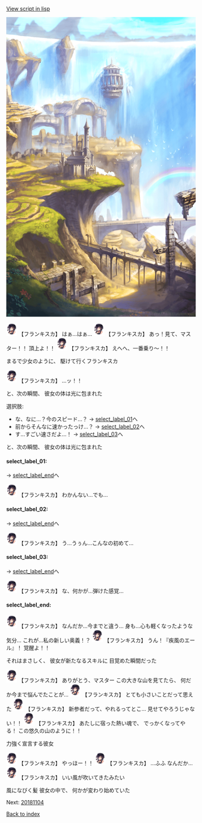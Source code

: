 [View script in lisp](../scripts/20181103.txt)

![mountain.png](../images/backgrounds/mountain.png)

<img src="../images/units/201811.png" alt="201811.png" height="34"/>
【フランキスカ】
はぁ…はぁ…

<img src="../images/units/201811.png" alt="201811.png" height="34"/>
【フランキスカ】
あっ！見て、マスター！！
頂上よ！！

<img src="../images/units/201811.png" alt="201811.png" height="34"/>
【フランキスカ】
えへへ、一番乗り〜！！

まるで少女のように、
駆けて行くフランキスカ

<img src="../images/units/201811.png" alt="201811.png" height="34"/>
【フランキスカ】
…ッ！！

と、次の瞬間、
彼女の体は光に包まれた

選択肢:
- な、なに…？今のスピード…？ → [select_label_01](#select_label_01)へ
- 前からそんなに速かったっけ…？ → [select_label_02](#select_label_02)へ
- す…すごい速さだよ…！ → [select_label_03](#select_label_03)へ

と、次の瞬間、
彼女の体は光に包まれた

#### select_label_01:
 → [select_label_end](#select_label_end)へ

<img src="../images/units/201811.png" alt="201811.png" height="34"/>
【フランキスカ】
わかんない…でも…

#### select_label_02:
 → [select_label_end](#select_label_end)へ

<img src="../images/units/201811.png" alt="201811.png" height="34"/>
【フランキスカ】
う…うぅん…こんなの初めて…

#### select_label_03:
 → [select_label_end](#select_label_end)へ

<img src="../images/units/201811.png" alt="201811.png" height="34"/>
【フランキスカ】
な、何かが…弾けた感覚…

#### select_label_end:

<img src="../images/units/201811.png" alt="201811.png" height="34"/>
【フランキスカ】
なんだか…今までと違う…
身も…心も軽くなったような気分…
これが…私の新しい奥義！？

<img src="../images/units/201811.png" alt="201811.png" height="34"/>
【フランキスカ】
うん！『疾風のエール』！
覚醒よ！！

それはまさしく、
彼女が新たなるスキルに
目覚めた瞬間だった

<img src="../images/units/201811.png" alt="201811.png" height="34"/>
【フランキスカ】
ありがとう、マスター
この大きな山を見てたら、
何だか今まで悩んでたことが…

<img src="../images/units/201811.png" alt="201811.png" height="34"/>
【フランキスカ】
とても小さいことだって思えた

<img src="../images/units/201811.png" alt="201811.png" height="34"/>
【フランキスカ】
新参者だって、やれるってとこ…
見せてやろうじゃない！！

<img src="../images/units/201811.png" alt="201811.png" height="34"/>
【フランキスカ】
あたしに宿った熱い魂で、
でっかくなってやる！
この悠久の山のように！！

力強く宣言する彼女

<img src="../images/units/201811.png" alt="201811.png" height="34"/>
【フランキスカ】
やっほー！！

<img src="../images/units/201811.png" alt="201811.png" height="34"/>
【フランキスカ】
…ふふ
なんだか…

<img src="../images/units/201811.png" alt="201811.png" height="34"/>
【フランキスカ】
いい風が吹いてきたみたい

風になびく髪
彼女の中で、
何かが変わり始めていた

Next: [20181104](20181104.md)

[Back to index](index.md)
